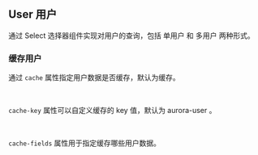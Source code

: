<div class="demo-header">
<p class="overviewicon">
  <span class="wapi-form-user"/>
</p>

## User 用户

<nova-uxlink widget-name="User"></nova-uxlink>

通过 Select 选择器组件实现对用户的查询，包括 单用户 和 多用户 两种形式。
</div>

### 缓存用户

通过 `cache` 属性指定用户数据是否缓存，默认为缓存。

<br>

`cache-key` 属性可以自定义缓存的 key 值，默认为 aurora-user 。

<br>

`cache-fields` 属性用于指定缓存哪些用户数据。

<nova-demo-view link="user/cache-users.vue"></nova-demo-view>

<br>
